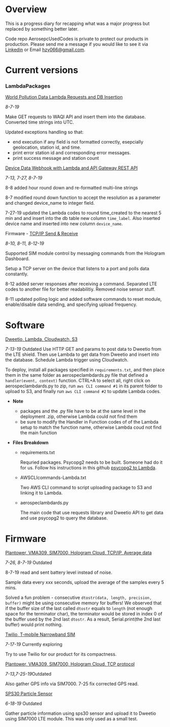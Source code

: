 # Overview
This is a progress diary for recapping what was a major progress but replaced by something better later. 

Code repo AerosepcUsedCodes is private to protect our products in production. Please send me a message if you would like to see it via [Linkedin](https://www.linkedin.com/in/ziyi-huang86/) or Email hzy066@gmail.com.

# Current versions
### LambdaPackages
[World Pollution Data Lambda Requests and DB Insertion](https://github.com/hzy86/AerospecUsedCodes/tree/master/LambdaPackages/worldPollutionLambda)

*8-7-19*

Make GET requests to WAQI API and insert them into the database. Converted time strings into UTC.

Updated exceptions handling so that:
- end execution if any field is not formatted correctly, esepcially geolocation, station id, and time.
- print error station id and corresponding error messages.
- print success message and station count


[Device Data Webhook with Lambda and API Gateway REST API](https://github.com/hzy86/AerospecUsedCodes/tree/master/LambdaPackages/deviceWebhookLambda)

*7-13, 7-27, 8-7-19*

8-8 added hour round down and re-formatted multi-line strings

8-7 modified round down function to accept the resolution as a parameter and changed device_name to integer field.

7-27-19 updated the Lambda codes to round time_created to the nearest 5 min and and insert into the db table new column ```time_label```. Also inserted device name and inserted into new column ```device_name```.

Firmware - [TCP/IP Send & Receive](https://github.com/hzy86/AerospecUsedCodes/tree/master/TCP-Full-Duplex-8-10)

*8-10, 8-11, 8-12-19*

Supported SIM module control by messaging commands from the Hologram Dashboard.

Setup a TCP server on the device that listens to a port and polls data constantly.

8-12 added server responses after receiving a command. Separated LTE codes to another file for better readabilitiy. Removed noise sensor stuff.

8-11 updated polling logic and added software commands to reset module, enable/disable data sending, and specifying upload frequency.



# Software

[Dweetio, Lambda, Cloudwatch, S3](https://github.com/hzy86/AerospecUsedCodes/tree/master/Dweetio-Lambda-Cloudwatch-S3)

*7-13-19* Outdated
Use HTTP GET and params to post data to Dweetio from the LTE shield. Then use Lambda to get data from Dweetio and insert into the database. Schedule Lambda trigger using Cloudwatch.

To deploy, install all packages specified in ```requirements.txt```, and then place them in the same folder as aerospeclambdards.py file that defined a ```handler(event, context)``` function. CTRL+A to select all, right click on aerospeclambdards.py to zip, run ```aws CLI command #1``` in its parent folder to upload to S3, and finally run ```aws CLI command #2``` to update Lambda codes.

* **Note**
  - packages and the .py file have to be at the same level in the deployment .zip, otherwise Lambda could not find them
  - be sure to modify the Handler in Function codes of of the Lambda setup to match the function name, otherwise Lambda coud not find the main function

* **Files Breakdown**
  - requirements.txt

    Requried packages. Psycopg2 needs to be built. Someone had do it for us. Follow his instructions in this github [psycopg2 to Lambda](https://github.com/jkehler/awslambda-psycopg2).
  
  - AWSCLIcommands-Lambda.txt

    Two AWS CLI command to script uploading package to S3 and linking it to Lambda.
  
  - aerospeclambdards.py

    The main code that use requests library and Dweetio API to get data and use psycopg2 to query the database.
  
  
# Firmware

[Plantower, VMA309, SIM7000, Hologram Cloud, TCP/IP, Average data](https://github.com/hzy86/AerospecUsedCodes/tree/master/Hologram-TCP-Sensor-Average)

*7-26, 8-7-19* Outdated

8-7-19 read and sent battery level instead of noise.

Sample data every xxx seconds, upload the average of the samples every 5 mins. 

Solved a fun problem - consecutive ```dtostr(data, length, precision, buffer)``` might be using consecutive memory for buffers! We observed that if the buffer size of the last called ```dtostr``` equals to ```length``` (not enough space for the terminator char), the terminator would be stored in index 0 of the buffer used by the 2nd last ```dtostr```. As a result, Serial.print(the 2nd last buffer) would print nothing.

[Twilio, T-mobile Narrowband SIM](https://github.com/hzy86/AerospecUsedCodes/tree/master/twilio-prototype)

*7-17-19* Currently exploring

Try to use Twilio for our product for its compactness.

[Plantower, VMA309, SIM7000, Hologram Cloud, TCP protocol](https://github.com/hzy86/AerospecUsedCodes/tree/master/Hologram-Plantower-Noise-TCP)

*7-13,7-25-19*Outdated

Also gather GPS info via SIM7000. 7-25 fix corrected GPS read.

[SPS30 Particle Sensor](https://github.com/hzy86/AerospecUsedCodes/tree/master/sps30-LTE)

*6-18-19* Outdated

Gather particle information using sps30 sensor and upload it to Dweetio using SIM7000 LTE module. This was only used as a small test.


